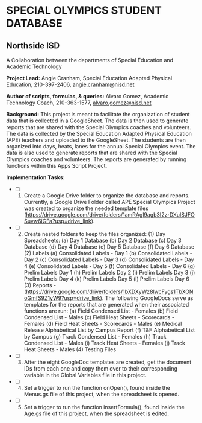 # SPECIAL OLYMPICS STUDENT DATABASE
## Northside ISD
A Collaboration between the departments of Special Education and Academic Technology

**Project Lead:** Angie Cranham, Special Education Adapted Physical Education, 210-397-2406, [angie.cranham\@nisd.net](mailto:angie.cranham@nisd.net)

**Author of scripts, formulas, & queries:** Alvaro Gomez, Academic Technology Coach, 210-363-1577, [alvaro.gomez\@nisd.net](mailto:alvaro.gomez@nisd.net)

**Background:** This project is meant to facilitate the organization of student data that is collected in a GoogleSheet. The data is then used to generate reports that are shared with the Special Olympics coaches and volunteers. The data is collected by the Special Education Adapted Physical Education (APE) teachers and uploaded to the GoogleSheet. The students are then organized into days, heats, lanes for the annual Special Olympics event. The data is also used to generate reports that are shared with the Special Olympics coaches and volunteers. The reports are generated by running functions within this Apps Script Project.

**Implementation Tasks:**
- [ ] 1. Create a Google Drive folder to organize the database and reports. Currently, a Google Drive Folder called APE Special Olympics Project was created to organize the needed template files (https://drive.google.com/drive/folders/1amRAgl9agb3I2zrDXuISJFOSuvw6iGFa?usp=drive_link).
- [ ] 2. Create nested folders to keep the files organized:
    (1) Day Spreadsheets:
        (a) Day 1 Database
        (b) Day 2 Database
        (c) Day 3 Database
        (d) Day 4 Database
        (e) Day 5 Database
        (f) Day 6 Database
    (2) Labels
        (a) Consolidated Labels - Day 1
        (b) Consolidated Labels - Day 2
        (c) Consolidated Labels - Day 3
        (d) Consolidated Labels - Day 4
        (e) Consolidated Labels - Day 5
        (f) Consolidated Labels - Day 6
        (g) Prelim Labels Day 1
        (h) Prelim Labels Day 2
        (i) Prelim Labels Day 3
        (j) Prelim Labels Day 4
        (k) Prelim Labels Day 5
        (l) Prelim Labels Day 6
    (3) Reports - (https://drive.google.com/drive/folders/1bXDXyWz8lwcFygs1TbXONoGmfS9Z1yW9?usp=drive_link). The following GoogleDocs serve as templates for the reports that are generated when their associated functions are run:
        (a) Field Condensed List - Females
        (b) Field Condensed List - Males
        (c) Field Heat Sheets - Scorecards - Females
        (d) Field Heat Sheets - Scorecards - Males
        (e) Medical Release Alphabetical List by Campus Report
        (f) T&F Alphabetical List by Campus
        (g) Track Condensed List - Females
        (h) Track Condensed List - Males
        (i) Track Heat Sheets - Females
        (j) Track Heat Sheets - Males
    (4) Testing Files
    
- [ ] 3. After the eight GoogleDoc templates are created, get the document IDs from each one and copy them over to their corresponding variable in the Global Variables file in this project.
- [ ] 4. Set a trigger to run the function onOpen(), found inside the Menus.gs file of this project, when the spreadsheet is opened.
- [ ] 5. Set a trigger to run the function insertFormula(), found inside the Age.gs file of this project, when the spreadsheet is edited.
